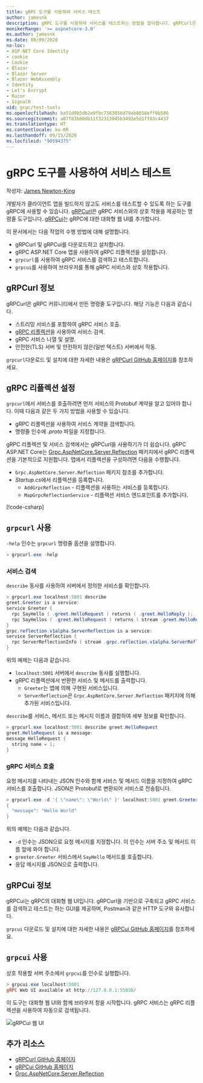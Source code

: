 ```yaml
---
title: gRPC 도구를 사용하여 서비스 테스트
author: jamesnk
description: gRPC 도구를 사용하여 서비스를 테스트하는 방법을 알아봅니다. gRPCurl은 gRPC 서비스와 상호 작용하기 위한 명령줄 도구입니다. gRPCui는 대화형 웹 UI입니다.
monikerRange: '>= aspnetcore-3.0'
ms.author: jamesnk
ms.date: 08/09/2020
no-loc:
- ASP.NET Core Identity
- cookie
- Cookie
- Blazor
- Blazor Server
- Blazor WebAssembly
- Identity
- Let's Encrypt
- Razor
- SignalR
uid: grpc/test-tools
ms.openlocfilehash: ba51d9b5db2e9fbc7583856d79ab8658eff9b586
ms.sourcegitcommit: a07f83b00db11f32313045b3492e5d1ff83c4437
ms.translationtype: HT
ms.contentlocale: ko-KR
ms.lasthandoff: 09/15/2020
ms.locfileid: "90594375"
---
```

# <a name="test-services-with-grpc-tools"></a>gRPC 도구를 사용하여 서비스 테스트

작성자: [James Newton-King](https://twitter.com/jamesnk)

개발자가 클라이언트 앱을 빌드하지 않고도 서비스를 테스트할 수 있도록 하는 도구를 gRPC에 사용할 수 있습니다. [gRPCurl](https://github.com/fullstorydev/grpcurl)은 gRPC 서비스와의 상호 작용을 제공하는 명령줄 도구입니다. [gRPCui](https://github.com/fullstorydev/grpcui)는 gRPC에 대한 대화형 웹 UI를 추가합니다.

이 문서에서는 다음 작업의 수행 방법에 대해 설명합니다.

* gRPCurl 및 gRPCui를 다운로드하고 설치합니다.
* gRPC ASP.NET Core 앱을 사용하여 gRPC 리플렉션을 설정합니다.
* `grpcurl`를 사용하여 gRPC 서비스를 검색하고 테스트합니다.
* `grpcui`를 사용하여 브라우저를 통해 gRPC 서비스와 상호 작용합니다.

## <a name="about-grpcurl"></a>gRPCurl 정보

gRPCurl은 gRPC 커뮤니티에서 만든 명령줄 도구입니다. 해당 기능은 다음과 같습니다.

* 스트리밍 서비스를 포함하여 gRPC 서비스 호출.
* [gRPC 리플렉션](https://github.com/grpc/grpc/blob/master/doc/server-reflection.md)을 사용하여 서비스 검색.
* gRPC 서비스 나열 및 설명.
* 안전한(TLS) 서버 및 안전하지 않은(일반 텍스트) 서버에서 작동.

`grpcurl`다운로드 및 설치에 대한 자세한 내용은 [gRPCurl GitHub 홈페이지](https://github.com/fullstorydev/grpcurl#installation)를 참조하세요.

## <a name="setup-grpc-reflection"></a>gRPC 리플렉션 설정

`grpcurl`에서 서비스를 호출하려면 먼저 서비스의 Protobuf 계약을 알고 있어야 합니다. 이때 다음과 같은 두 가지 방법을 사용할 수 있습니다.

* gRPC 리플렉션을 사용하여 서비스 계약을 검색합니다.
* 명령줄 인수에 *.proto* 파일을 지정합니다.

gRPC 리플렉션 및 서비스 검색에서는 gRPCurl을 사용하기가 더 쉽습니다. gRPC ASP.NET Core는 [Grpc.AspNetCore.Server.Reflection](https://www.nuget.org/packages/Grpc.AspNetCore.Server.Reflection) 패키지에서 gRPC 리플렉션을 기본적으로 지원합니다. 앱에서 리플렉션을 구성하려면 다음을 수행합니다.

* `Grpc.AspNetCore.Server.Reflection` 패키지 참조를 추가합니다.
* *Startup.cs*에서 리플렉션을 등록합니다.
  * `AddGrpcReflection` - 리플렉션을 사용하는 서비스를 등록합니다.
  * `MapGrpcReflectionService` - 리플렉션 서비스 엔드포인트를 추가합니다.

[!code-csharp[](~/grpc/test-tools/Startup.cs?name=snippet_1&highlight=4,14)]

## <a name="use-grpcurl"></a>`grpcurl` 사용

`-help` 인수는 `grpcurl` 명령줄 옵션을 설명합니다.

```powershell
> grpcurl.exe -help
```

### <a name="discover-services"></a>서비스 검색

`describe` 동사를 사용하여 서버에서 정의한 서비스를 확인합니다.

```powershell
> grpcurl.exe localhost:5001 describe
greet.Greeter is a service:
service Greeter {
  rpc SayHello ( .greet.HelloRequest ) returns ( .greet.HelloReply );
  rpc SayHellos ( .greet.HelloRequest ) returns ( stream .greet.HelloReply );
}
grpc.reflection.v1alpha.ServerReflection is a service:
service ServerReflection {
  rpc ServerReflectionInfo ( stream .grpc.reflection.v1alpha.ServerReflectionRequest ) returns ( stream .grpc.reflection.v1alpha.ServerReflectionResponse );
}
```

위의 예제는 다음과 같습니다.

* `localhost:5001` 서버에서 `describe` 동사를 실행합니다.
* gRPC 리플렉션에서 반환한 서비스 및 메서드를 출력합니다.
  * `Greeter`는 앱에 의해 구현된 서비스입니다.
  * `ServerReflection`은 `Grpc.AspNetCore.Server.Reflection` 패키지에 의해 추가된 서비스입니다.

`describe`를 서비스, 메서드 또는 메시지 이름과 결합하여 세부 정보를 확인합니다.

```powershell
> grpcurl.exe localhost:5001 describe greet.HelloRequest
greet.HelloRequest is a message:
message HelloRequest {
  string name = 1;
}
```

### <a name="call-grpc-services"></a>gRPC 서비스 호출

요청 메시지를 나타내는 JSON 인수와 함께 서비스 및 메서드 이름을 지정하여 gRPC 서비스를 호출합니다. JSON은 Protobuf로 변환되어 서비스로 전송됩니다.

```powershell
> grpcurl.exe -d '{ \"name\": \"World\" }' localhost:5001 greet.Greeter/SayHello
{
  "message": "Hello World"
}
```

위의 예제는 다음과 같습니다.

* `-d` 인수는 JSON으로 요청 메시지를 지정합니다. 이 인수는 서버 주소 및 메서드 이름 앞에 와야 합니다.
* `greeter.Greeter` 서비스에서 `SayHello` 메서드를 호출합니다.
* 응답 메시지를 JSON으로 출력합니다.

## <a name="about-grpcui"></a>gRPCui 정보

gRPCui는 gRPC의 대화형 웹 UI입니다. gRPCurl을 기반으로 구축되고 gRPC 서비스를 검색하고 테스트는 하는 GUI를 제공하며, Postman과 같은 HTTP 도구와 유사합니다.

`grpcui` 다운로드 및 설치에 대한 자세한 내용은 [gRPCui GitHub 홈페이지](https://github.com/fullstorydev/grpcui#installation)를 참조하세요.

## <a name="using-grpcui"></a>`grpcui` 사용

상호 작용할 서버 주소에서 `grpcui`를 인수로 실행합니다.

```powershell
> grpcui.exe localhost:5001
gRPC Web UI available at http://127.0.0.1:55038/
```

이 도구는 대화형 웹 UI와 함께 브라우저 창을 시작합니다. gRPC 서비스는 gRPC 리플렉션을 사용하여 자동으로 검색됩니다.

![gRPCui 웹 UI](~/grpc/test-tools/static/grpcui.png)

## <a name="additional-resources"></a>추가 리소스

* [gRPCurl GitHub 홈페이지](https://github.com/fullstorydev/grpcurl)
* [gRPCui GitHub 홈페이지](https://github.com/fullstorydev/grpcui)
* [Grpc.AspNetCore.Server.Reflection](https://www.nuget.org/packages/Grpc.AspNetCore.Server.Reflection)
